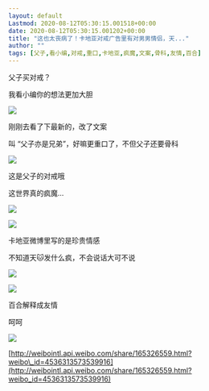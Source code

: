 ```yaml
---
layout: default
Lastmod: 2020-08-12T05:30:15.001518+00:00
date: 2020-08-12T05:30:15.001202+00:00
title: "这也太丧病了！卡地亚对戒广告里有对男男情侣，天..."
author: ""
tags: [父子,看小编,对戒,重口,卡地亚,疯魔,文案,骨科,友情,百合]
---
```


父子买对戒？

我看小编你的想法更加大胆

![](https://images.weserv.nl/?url=https%3A//img3.doubanio.com/view/group_topic/l/public/p324022973.webp)

刚刚去看了下最新的，改了文案

叫 “父子亦是兄弟”，好嘛更重口了，不但父子还要骨科

![](https://images.weserv.nl/?url=https%3A//img9.doubanio.com/view/group_topic/l/public/p324411935.webp)

这是父子的对戒哦

这世界真的疯魔…

![](https://images.weserv.nl/?url=https%3A//img1.doubanio.com/view/group_topic/l/public/p324022979.webp)

![](https://images.weserv.nl/?url=https%3A//img3.doubanio.com/view/group_topic/l/public/p324022972.webp)

卡地亚微博里写的是珍贵情感

不知道天🐱发什么疯，不会说话大可不说

![](https://images.weserv.nl/?url=https%3A//img1.doubanio.com/view/group_topic/l/public/p324022978.webp)

![](https://images.weserv.nl/?url=https%3A//img3.doubanio.com/view/group_topic/l/public/p324022981.webp)

百合解释成友情

呵呵

![](https://images.weserv.nl/?url=https%3A//img1.doubanio.com/view/group_topic/l/public/p324022977.webp)

[http://weibointl.api.weibo.com/share/165326559.html?weibo\_id=4536313573539916](http://weibointl.api.weibo.com/share/165326559.html?weibo_id=4536313573539916)

